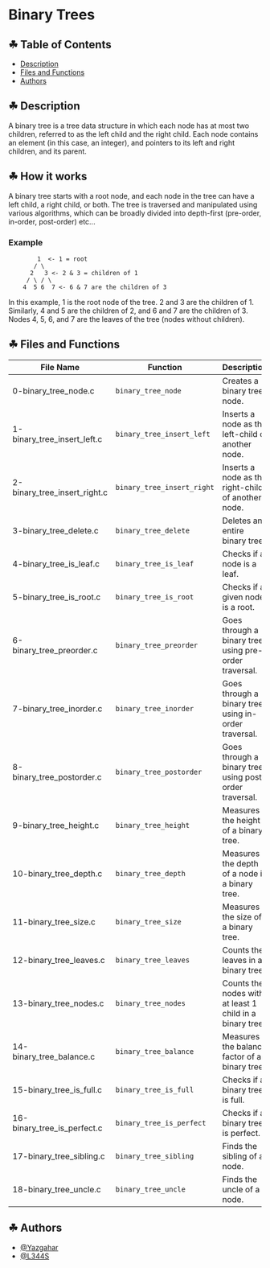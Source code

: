 # Binary Trees

## ☘ Table of Contents
- [Description](#☘-description)
- [Files and Functions](#☘-files-and-functions)
- [Authors](#authors)

## ☘ Description

A binary tree is a tree data structure in which each node has at most two children, referred to as the left child and the right child. Each node contains an element (in this case, an integer), and pointers to its left and right children, and its parent.

## ☘ How it works

A binary tree starts with a root node, and each node in the tree can have a left child, a right child, or both. The tree is traversed and manipulated using various algorithms, which can be broadly divided into depth-first (pre-order, in-order, post-order) etc...

### Example

```
        1  <- 1 = root
       / \
      2   3 <- 2 & 3 = children of 1
     / \ / \
    4  5 6  7 <- 6 & 7 are the children of 3
```
In this example, 1 is the root node of the tree. 2 and 3 are the children of 1. Similarly, 4 and 5 are the children of 2, and 6 and 7 are the children of 3. Nodes 4, 5, 6, and 7 are the leaves of the tree (nodes without children).

## ☘ Files and Functions

| File Name | Function | Description |
| --- | --- | --- |
| 0-binary_tree_node.c | `binary_tree_node` | Creates a binary tree node. |
| 1-binary_tree_insert_left.c | `binary_tree_insert_left` | Inserts a node as the left-child of another node. |
| 2-binary_tree_insert_right.c | `binary_tree_insert_right` | Inserts a node as the right-child of another node. |
| 3-binary_tree_delete.c | `binary_tree_delete` | Deletes an entire binary tree. |
| 4-binary_tree_is_leaf.c | `binary_tree_is_leaf` | Checks if a node is a leaf. |
| 5-binary_tree_is_root.c | `binary_tree_is_root` | Checks if a given node is a root. |
| 6-binary_tree_preorder.c | `binary_tree_preorder` | Goes through a binary tree using pre-order traversal. |
| 7-binary_tree_inorder.c | `binary_tree_inorder` | Goes through a binary tree using in-order traversal. |
| 8-binary_tree_postorder.c | `binary_tree_postorder` | Goes through a binary tree using post-order traversal. |
| 9-binary_tree_height.c | `binary_tree_height` | Measures the height of a binary tree. |
| 10-binary_tree_depth.c | `binary_tree_depth` | Measures the depth of a node in a binary tree. |
| 11-binary_tree_size.c | `binary_tree_size` | Measures the size of a binary tree. |
| 12-binary_tree_leaves.c | `binary_tree_leaves` | Counts the leaves in a binary tree. |
| 13-binary_tree_nodes.c | `binary_tree_nodes` | Counts the nodes with at least 1 child in a binary tree. |
| 14-binary_tree_balance.c | `binary_tree_balance` | Measures the balance factor of a binary tree. |
| 15-binary_tree_is_full.c | `binary_tree_is_full` | Checks if a binary tree is full. |
| 16-binary_tree_is_perfect.c | `binary_tree_is_perfect` | Checks if a binary tree is perfect. |
| 17-binary_tree_sibling.c | `binary_tree_sibling` | Finds the sibling of a node. |
| 18-binary_tree_uncle.c | `binary_tree_uncle` | Finds the uncle of a node. |

## ☘ Authors
- [@Yazgahar](https://www.github.com/Yazgahar)
- [@L344S](https://www.github.com/L344S)